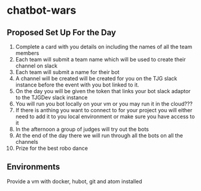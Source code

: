 # chatbot-wars
## Proposed Set Up For the Day
1. Complete a card with you details on including the names of all the team members
2. Each team will submit a team name which will be used to create their channel on slack
3. Each team will submit a name for their bot
4. A channel will be created will be created for you on the TJG slack instance before the event with you bot linked to it.
5. On the day you will be given the token that links your bot slack adaptor to the TJGDev slack instance
6. You will run you bot locally on your vm or you may run it in the cloud???
7. If there is anthing you want to connect to for your project you will either need to add it to you local environment or make sure you have access to it
8. In the afternoon a group of judges will try out the bots
9. At the end of the day there we will run through all the bots on all the channels
10. Prize for the best robo dance

## Environments
Provide a vm with docker, hubot, git and atom installed

